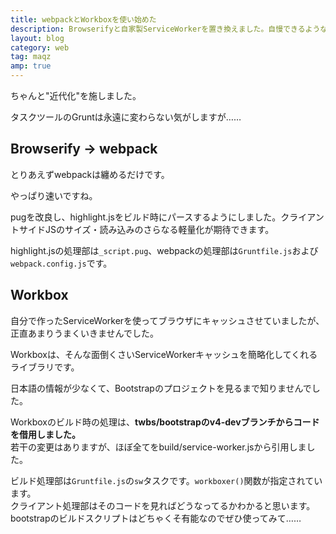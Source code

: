 ```yaml
---
title: webpackとWorkboxを使い始めた
description: Browserifyと自家製ServiceWorkerを置き換えました。自慢できるようなことじゃないんだけどなぁ。
layout: blog
category: web
tag: maqz
amp: true
---
```


ちゃんと"近代化"を施しました。

タスクツールのGruntは永遠に変わらない気がしますが……

## Browserify → webpack

とりあえずwebpackは纏めるだけです。

やっぱり速いですね。

pugを改良し、highlight.jsをビルド時にパースするようにしました。クライアントサイドJSのサイズ・読み込みのさらなる軽量化が期待できます。

highlight.jsの処理部は`_script.pug`、webpackの処理部は`Gruntfile.js`および`webpack.config.js`です。

## Workbox

自分で作ったServiceWorkerを使ってブラウザにキャッシュさせていましたが、正直あまりうまくいきませんでした。

Workboxは、そんな面倒くさいServiceWorkerキャッシュを簡略化してくれるライブラリです。

日本語の情報が少なくて、Bootstrapのプロジェクトを見るまで知りませんでした。

Workboxのビルド時の処理は、**twbs/bootstrapのv4-devブランチからコードを借用しました。**  
若干の変更はありますが、ほぼ全てをbuild/service-worker.jsから引用しました。

ビルド処理部は`Gruntfile.js`の`sw`タスクです。`workboxer()`関数が指定されています。  
クライアント処理部はそのコードを見ればどうなってるかわかると思います。  
bootstrapのビルドスクリプトはどちゃくそ有能なのでぜひ使ってみて……